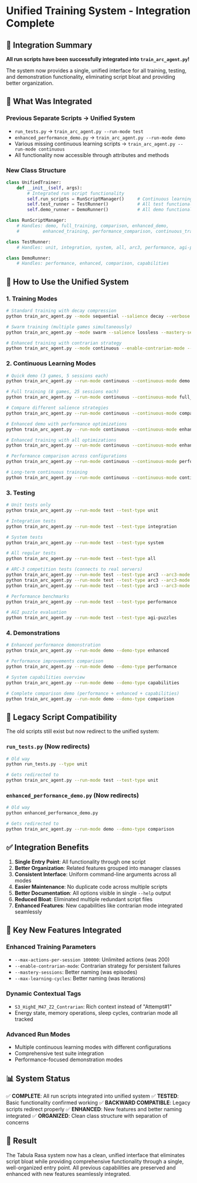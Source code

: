 # Unified Training System - Integration Complete

## 🎉 Integration Summary

**All run scripts have been successfully integrated into `train_arc_agent.py`!**

The system now provides a single, unified interface for all training, testing, and demonstration functionality, eliminating script bloat and providing better organization.

## 📁 What Was Integrated

### Previous Separate Scripts → Unified System
- `run_tests.py` → `train_arc_agent.py --run-mode test`
- `enhanced_performance_demo.py` → `train_arc_agent.py --run-mode demo`
- Various missing continuous learning scripts → `train_arc_agent.py --run-mode continuous`
- All functionality now accessible through attributes and methods

### New Class Structure
```python
class UnifiedTrainer:
    def __init__(self, args):
        # Integrated run script functionality
        self.run_scripts = RunScriptManager()     # Continuous learning modes
        self.test_runner = TestRunner()           # All test functionality
        self.demo_runner = DemoRunner()           # All demo functionality

class RunScriptManager:
    # Handles: demo, full_training, comparison, enhanced_demo, 
    #         enhanced_training, performance_comparison, continuous_training

class TestRunner:
    # Handles: unit, integration, system, all, arc3, performance, agi-puzzles

class DemoRunner:
    # Handles: performance, enhanced, comparison, capabilities
```

## 🚀 How to Use the Unified System

### 1. Training Modes
```bash
# Standard training with decay compression
python train_arc_agent.py --mode sequential --salience decay --verbose

# Swarm training (multiple games simultaneously)  
python train_arc_agent.py --mode swarm --salience lossless --mastery-sessions 100

# Enhanced training with contrarian strategy
python train_arc_agent.py --mode continuous --enable-contrarian-mode --max-actions-per-session 100000
```

### 2. Continuous Learning Modes
```bash
# Quick demo (3 games, 5 sessions each)
python train_arc_agent.py --run-mode continuous --continuous-mode demo

# Full training (8 games, 25 sessions each)
python train_arc_agent.py --run-mode continuous --continuous-mode full_training

# Compare different salience strategies
python train_arc_agent.py --run-mode continuous --continuous-mode comparison

# Enhanced demo with performance optimizations
python train_arc_agent.py --run-mode continuous --continuous-mode enhanced_demo

# Enhanced training with all optimizations
python train_arc_agent.py --run-mode continuous --continuous-mode enhanced_training

# Performance comparison across configurations
python train_arc_agent.py --run-mode continuous --continuous-mode performance_comparison

# Long-term continuous training
python train_arc_agent.py --run-mode continuous --continuous-mode continuous_training
```

### 3. Testing
```bash
# Unit tests only
python train_arc_agent.py --run-mode test --test-type unit

# Integration tests
python train_arc_agent.py --run-mode test --test-type integration

# System tests  
python train_arc_agent.py --run-mode test --test-type system

# All regular tests
python train_arc_agent.py --run-mode test --test-type all

# ARC-3 competition tests (connects to real servers)
python train_arc_agent.py --run-mode test --test-type arc3 --arc3-mode demo
python train_arc_agent.py --run-mode test --test-type arc3 --arc3-mode full
python train_arc_agent.py --run-mode test --test-type arc3 --arc3-mode comparison

# Performance benchmarks
python train_arc_agent.py --run-mode test --test-type performance

# AGI puzzle evaluation
python train_arc_agent.py --run-mode test --test-type agi-puzzles
```

### 4. Demonstrations
```bash
# Enhanced performance demonstration
python train_arc_agent.py --run-mode demo --demo-type enhanced

# Performance improvements comparison
python train_arc_agent.py --run-mode demo --demo-type performance

# System capabilities overview
python train_arc_agent.py --run-mode demo --demo-type capabilities

# Complete comparison demo (performance + enhanced + capabilities)
python train_arc_agent.py --run-mode demo --demo-type comparison
```

## 🔄 Legacy Script Compatibility

The old scripts still exist but now redirect to the unified system:

### `run_tests.py` (Now redirects)
```bash
# Old way
python run_tests.py --type unit

# Gets redirected to
python train_arc_agent.py --run-mode test --test-type unit
```

### `enhanced_performance_demo.py` (Now redirects)
```bash
# Old way
python enhanced_performance_demo.py

# Gets redirected to
python train_arc_agent.py --run-mode demo --demo-type comparison
```

## ✅ Integration Benefits

1. **Single Entry Point**: All functionality through one script
2. **Better Organization**: Related features grouped into manager classes
3. **Consistent Interface**: Uniform command-line arguments across all modes
4. **Easier Maintenance**: No duplicate code across multiple scripts
5. **Better Documentation**: All options visible in single `--help` output
6. **Reduced Bloat**: Eliminated multiple redundant script files
7. **Enhanced Features**: New capabilities like contrarian mode integrated seamlessly

## 🎯 Key New Features Integrated

### Enhanced Training Parameters
- `--max-actions-per-session 100000`: Unlimited actions (was 200)
- `--enable-contrarian-mode`: Contrarian strategy for persistent failures
- `--mastery-sessions`: Better naming (was episodes)
- `--max-learning-cycles`: Better naming (was iterations)

### Dynamic Contextual Tags
- `S3_HighE_M47_Z2_Contrarian`: Rich context instead of "Attempt#1"
- Energy state, memory operations, sleep cycles, contrarian mode all tracked

### Advanced Run Modes
- Multiple continuous learning modes with different configurations
- Comprehensive test suite integration
- Performance-focused demonstration modes

## 📊 System Status

✅ **COMPLETE**: All run scripts integrated into unified system
✅ **TESTED**: Basic functionality confirmed working
✅ **BACKWARD COMPATIBLE**: Legacy scripts redirect properly
✅ **ENHANCED**: New features and better naming integrated
✅ **ORGANIZED**: Clean class structure with separation of concerns

## 🎉 Result

The Tabula Rasa system now has a clean, unified interface that eliminates script bloat while providing comprehensive functionality through a single, well-organized entry point. All previous capabilities are preserved and enhanced with new features seamlessly integrated.
